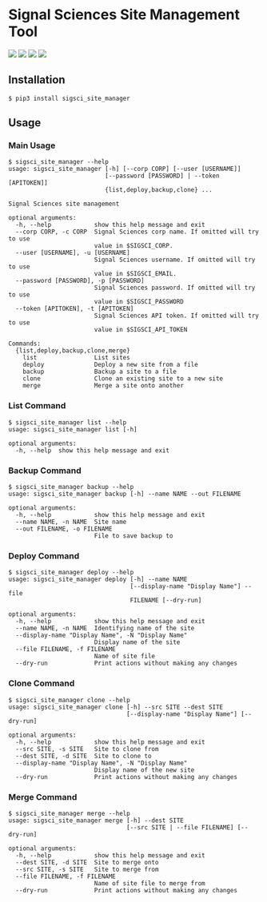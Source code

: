 # Signal Sciences Site Management Tool

[![](https://img.shields.io/pypi/v/sigsci_site_manager.svg)](https://pypi.org/project/sigsci-site-manager/)
![](https://img.shields.io/pypi/pyversions/sigsci_site_manager.svg)
![](https://img.shields.io/pypi/format/sigsci_site_manager.svg)
![](https://img.shields.io/github/license/turnerlabs/sigsci_site_manager.svg)

## Installation

```shell
$ pip3 install sigsci_site_manager
```

## Usage

### Main Usage
```shell
$ sigsci_site_manager --help
usage: sigsci_site_manager [-h] [--corp CORP] [--user [USERNAME]]
                           [--password [PASSWORD] | --token [APITOKEN]]
                           {list,deploy,backup,clone} ...

Signal Sciences site management

optional arguments:
  -h, --help            show this help message and exit
  --corp CORP, -c CORP  Signal Sciences corp name. If omitted will try to use
                        value in $SIGSCI_CORP.
  --user [USERNAME], -u [USERNAME]
                        Signal Sciences username. If omitted will try to use
                        value in $SIGSCI_EMAIL.
  --password [PASSWORD], -p [PASSWORD]
                        Signal Sciences password. If omitted will try to use
                        value in $SIGSCI_PASSWORD
  --token [APITOKEN], -t [APITOKEN]
                        Signal Sciences API token. If omitted will try to use
                        value in $SIGSCI_API_TOKEN

Commands:
  {list,deploy,backup,clone,merge}
    list                List sites
    deploy              Deploy a new site from a file
    backup              Backup a site to a file
    clone               Clone an existing site to a new site
    merge               Merge a site onto another
```
 
### List Command
```shell
$ sigsci_site_manager list --help
usage: sigsci_site_manager list [-h]

optional arguments:
  -h, --help  show this help message and exit
```

### Backup Command
```shell
$ sigsci_site_manager backup --help
usage: sigsci_site_manager backup [-h] --name NAME --out FILENAME

optional arguments:
  -h, --help            show this help message and exit
  --name NAME, -n NAME  Site name
  --out FILENAME, -o FILENAME
                        File to save backup to
```

### Deploy Command
```shell
$ sigsci_site_manager deploy --help
usage: sigsci_site_manager deploy [-h] --name NAME
                                  [--display-name "Display Name"] --file
                                  FILENAME [--dry-run]

optional arguments:
  -h, --help            show this help message and exit
  --name NAME, -n NAME  Identifying name of the site
  --display-name "Display Name", -N "Display Name"
                        Display name of the site
  --file FILENAME, -f FILENAME
                        Name of site file
  --dry-run             Print actions without making any changes
```

### Clone Command
```shell
$ sigsci_site_manager clone --help
usage: sigsci_site_manager clone [-h] --src SITE --dest SITE
                                 [--display-name "Display Name"] [--dry-run]

optional arguments:
  -h, --help            show this help message and exit
  --src SITE, -s SITE   Site to clone from
  --dest SITE, -d SITE  Site to clone to
  --display-name "Display Name", -N "Display Name"
                        Display name of the new site
  --dry-run             Print actions without making any changes
```

### Merge Command
```shell
$ sigsci_site_manager merge --help
usage: sigsci_site_manager merge [-h] --dest SITE
                                 [--src SITE | --file FILENAME] [--dry-run]

optional arguments:
  -h, --help            show this help message and exit
  --dest SITE, -d SITE  Site to merge onto
  --src SITE, -s SITE   Site to merge from
  --file FILENAME, -f FILENAME
                        Name of site file to merge from
  --dry-run             Print actions without making any changes
```